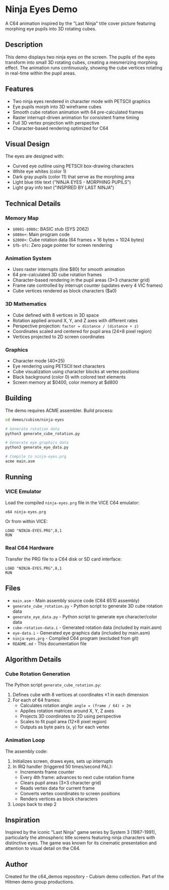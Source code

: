 # Ninja Eyes Demo

A C64 animation inspired by the "Last Ninja" title cover picture featuring morphing eye pupils into 3D rotating cubes.

## Description

This demo displays two ninja eyes on the screen. The pupils of the eyes transform into small 3D rotating cubes, creating a mesmerizing morphing effect. The animation runs continuously, showing the cube vertices rotating in real-time within the pupil areas.

## Features

- Two ninja eyes rendered in character mode with PETSCII graphics
- Eye pupils morph into 3D wireframe cubes
- Smooth cube rotation animation with 64 pre-calculated frames
- Raster interrupt-driven animation for consistent frame timing
- Full 3D vertex projection with perspective
- Character-based rendering optimized for C64

## Visual Design

The eyes are designed with:
- Curved eye outline using PETSCII box-drawing characters
- White eye whites (color 1)
- Dark gray pupils (color 11) that serve as the morphing area
- Light blue title text ("NINJA EYES - MORPHING PUPILS")
- Light gray info text ("INSPIRED BY LAST NINJA")

## Technical Details

### Memory Map
- `$0801-$080c`: BASIC stub (SYS 2062)
- `$080e+`: Main program code
- `$2000+`: Cube rotation data (64 frames × 16 bytes = 1024 bytes)
- `$fb-$fc`: Zero page pointer for screen rendering

### Animation System
- Uses raster interrupts (line $80) for smooth animation
- 64 pre-calculated 3D cube rotation frames
- Character-based rendering in the pupil areas (3×3 character grid)
- Frame rate controlled by interrupt counter (updates every 4 VIC frames)
- Cube vertices rendered as block characters ($a0)

### 3D Mathematics
- Cube defined with 8 vertices in 3D space
- Rotation applied around X, Y, and Z axes with different rates
- Perspective projection: `factor = distance / (distance + z)`
- Coordinates scaled and centered for pupil area (24×8 pixel region)
- Vertices projected to 2D screen coordinates

### Graphics
- Character mode (40×25)
- Eye rendering using PETSCII text characters
- Cube visualization using character blocks at vertex positions
- Black background (color 0) with colored text elements
- Screen memory at $0400, color memory at $d800

## Building

The demo requires ACME assembler. Build process:

```bash
cd demos/cubism/ninja-eyes

# Generate rotation data
python3 generate_cube_rotation.py

# Generate eye graphics data  
python3 generate_eye_data.py

# Compile to ninja-eyes.prg
acme main.asm
```

## Running

### VICE Emulator
Load the compiled `ninja-eyes.prg` file in the VICE C64 emulator:
```bash
x64 ninja-eyes.prg
```

Or from within VICE:
```
LOAD "NINJA-EYES.PRG",8,1
RUN
```

### Real C64 Hardware
Transfer the PRG file to a C64 disk or SD card interface:
```
LOAD "NINJA-EYES.PRG",8,1
RUN
```

## Files

- `main.asm` - Main assembly source code (C64 6510 assembly)
- `generate_cube_rotation.py` - Python script to generate 3D cube rotation data
- `generate_eye_data.py` - Python script to generate eye character/color data
- `cube-rotation-data.i` - Generated rotation data (included by main.asm)
- `eye-data.i` - Generated eye graphics data (included by main.asm)
- `ninja-eyes.prg` - Compiled C64 program (excluded from git)
- `README.md` - This documentation file

## Algorithm Details

### Cube Rotation Generation
The Python script `generate_cube_rotation.py`:
1. Defines cube with 8 vertices at coordinates ±1 in each dimension
2. For each of 64 frames:
   - Calculates rotation angle: `angle = (frame / 64) × 2π`
   - Applies rotation matrices around X, Y, Z axes
   - Projects 3D coordinates to 2D using perspective
   - Scales to fit pupil area (12×8 pixel region)
   - Outputs as byte pairs (x, y) for each vertex

### Animation Loop
The assembly code:
1. Initializes screen, draws eyes, sets up interrupts
2. In IRQ handler (triggered 50 times/second PAL):
   - Increments frame counter
   - Every 4th frame: advances to next cube rotation frame
   - Clears pupil areas (3×3 character grid)
   - Reads vertex data for current frame
   - Converts vertex coordinates to screen positions
   - Renders vertices as block characters
3. Loops back to step 2

## Inspiration

Inspired by the iconic "Last Ninja" game series by System 3 (1987-1991), particularly the atmospheric title screens featuring ninja characters with distinctive eyes. The game was known for its cinematic presentation and attention to visual detail on the C64.

## Author

Created for the c64_demos repository - Cubism demo collection.
Part of the Hitmen demo group productions.
